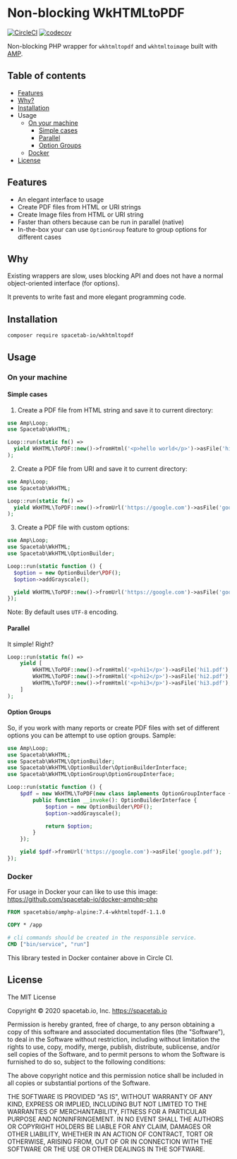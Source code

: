 Non-blocking WkHTMLtoPDF
========================

[![CircleCI](https://circleci.com/gh/spacetab-io/wkhtmltopdf-php/tree/master.svg?style=svg)](https://circleci.com/gh/spacetab-io/wkhtmltopdf-php/tree/master)
[![codecov](https://codecov.io/gh/spacetab-io/wkhtmltopdf-php/branch/master/graph/badge.svg)](https://codecov.io/gh/spacetab-io/wkhtmltopdf-php)

Non-blocking PHP wrapper for `wkhtmltopdf` and `wkhtmltoimage` built with [AMP](https://amphp.org).

## Table of contents

* [Features](#features)
* [Why?](#why)
* [Installation](#installation)
* Usage
    + [On your machine](#on-your-machine)
        - [Simple cases](#simple-cases)
        - [Parallel](#parallel)
        - [Option Groups](#option-groups)
    + [Docker](#docker)
* [License](#license)

## Features

* An elegant interface to usage
* Create PDF files from HTML or URI strings
* Create Image files from HTML or URI string
* Faster than others because can be run in parallel (native)
* In-the-box your can use `OptionGroup` feature to group options for different cases  

## Why

Existing wrappers are slow, uses blocking API and does not have a normal object-oriented interface (for options).

It prevents to write fast and more elegant programming code. 

## Installation

```bash
composer require spacetab-io/wkhtmltopdf
```

## Usage

### On your machine
#### Simple cases

1. Create a PDF file from HTML string and save it to current directory:

```php
use Amp\Loop;
use Spacetab\WkHTML;

Loop::run(static fn() => 
  yield WkHTML\ToPDF::new()->fromHtml('<p>hello world</p>')->asFile('hi.pdf')
);
```

2. Create a PDF file from URI and save it to current directory:

```php
use Amp\Loop;
use Spacetab\WkHTML;

Loop::run(static fn() => 
  yield WkHTML\ToPDF::new()->fromUrl('https://google.com')->asFile('google.pdf')
);
```

3. Create a PDF file with custom options:

```php
use Amp\Loop;
use Spacetab\WkHTML;
use Spacetab\WkHTML\OptionBuilder;

Loop::run(static function () {
  $option = new OptionBuilder\PDF();
  $option->addGrayscale();

  yield WkHTML\ToPDF::new()->fromUrl('https://google.com')->asFile('google.pdf');
});
```

Note: By default uses `UTF-8` encoding.

#### Parallel

It simple! Right?

```php
Loop::run(static fn() =>
    yield [
        WkHTML\ToPDF::new()->fromHtml('<p>hi1</p>')->asFile('hi1.pdf'),
        WkHTML\ToPDF::new()->fromHtml('<p>hi2</p>')->asFile('hi2.pdf'),
        WkHTML\ToPDF::new()->fromHtml('<p>hi3</p>')->asFile('hi3.pdf'),
    ]
);
```

#### Option Groups

So, if you work with many reports or create PDF files with set of different options 
you can be attempt to use option groups. Sample:

```php
use Amp\Loop;
use Spacetab\WkHTML;
use Spacetab\WkHTML\OptionBuilder;
use Spacetab\WkHTML\OptionBuilder\OptionBuilderInterface;
use Spacetab\WkHTML\OptionGroup\OptionGroupInterface;

Loop::run(static function () {
    $pdf = new WkHTML\ToPDF(new class implements OptionGroupInterface {
        public function __invoke(): OptionBuilderInterface {
            $option = new OptionBuilder\PDF();
            $option->addGrayscale();

            return $option;
        }
    });

    yield $pdf->fromUrl('https://google.com')->asFile('google.pdf');
});
```   

### Docker

For usage in Docker your can like to use this image:
https://github.com/spacetab-io/docker-amphp-php

```Dockerfile
FROM spacetabio/amphp-alpine:7.4-wkhtmltopdf-1.1.0

COPY * /app

# cli commands should be created in the responsible service. 
CMD ["bin/service", "run"]
```

This library tested in Docker container above in Circle CI.

## License

The MIT License

Copyright © 2020 spacetab.io, Inc. https://spacetab.io

Permission is hereby granted, free of charge, to any person obtaining a copy
of this software and associated documentation files (the "Software"), to deal
in the Software without restriction, including without limitation the rights
to use, copy, modify, merge, publish, distribute, sublicense, and/or sell
copies of the Software, and to permit persons to whom the Software is
furnished to do so, subject to the following conditions:

The above copyright notice and this permission notice shall be included in
all copies or substantial portions of the Software.

THE SOFTWARE IS PROVIDED "AS IS", WITHOUT WARRANTY OF ANY KIND, EXPRESS OR
IMPLIED, INCLUDING BUT NOT LIMITED TO THE WARRANTIES OF MERCHANTABILITY,
FITNESS FOR A PARTICULAR PURPOSE AND NONINFRINGEMENT. IN NO EVENT SHALL THE
AUTHORS OR COPYRIGHT HOLDERS BE LIABLE FOR ANY CLAIM, DAMAGES OR OTHER
LIABILITY, WHETHER IN AN ACTION OF CONTRACT, TORT OR OTHERWISE, ARISING FROM,
OUT OF OR IN CONNECTION WITH THE SOFTWARE OR THE USE OR OTHER DEALINGS IN
THE SOFTWARE.

